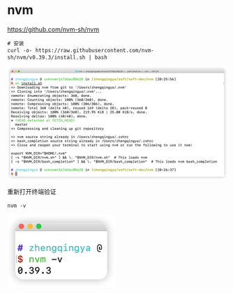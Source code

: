 # nvm

https://github.com/nvm-sh/nvm

```shell
# 安装
curl -o- https://raw.githubusercontent.com/nvm-sh/nvm/v0.39.3/install.sh | bash
```

![img.png](images/nvm-mac-01.png)

重新打开终端验证

```shell
nvm -v
```

![img_1.png](images/nvm-mac-02.png)

